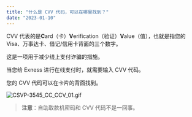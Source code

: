 ```yaml
---
title: "什么是 CVV 代码，可以在哪里找到？"
date: "2023-01-10"
---
```


CVV 代表的是**C**ard（卡）**V**erification（验证）**V**alue（值），也就是指您的 Visa、万事达卡、借记/信用卡背面的三个数字。

这是一项用于减少线上支付诈骗的措施。

当您给 Exness 进行在线支付时，就需要输入 CVV 代码。

您的 CVV 代码可以在卡片的背面找到。

![CSVP-3545_CC_CCV_01.gif](https://get.exness.help/hc/article_attachments/6789971945874/CSVP-3545_CC_CCV_01.gif)

> **注意**：自助取款机密码和 CVV 代码不是一回事。

